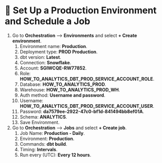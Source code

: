 # 🚀 Set Up a Production Environment and Schedule a Job
1. Go to **Orchestration** --> **Environments** and select **+ Create environment**.
    1. Environment name: **Production**.
    2. Deployment type: **PROD Production**.
    3. dbt version: **Latest**.
    4. Connection: **Snowflake**.
    5. Account: **SGIWCQE-RW77852**.
    6. Role: **HOW_TO_ANALYTICS_DBT_PROD_SERVICE_ACCOUNT_ROLE**.
    7. Database: **HOW_TO_ANALYTICS_PROD**.
    8. Warehouse: **HOW_TO_ANALYTICS_PROD_WH**.
    9. Auth method: **Username and password**.
    10. Username: **HOW_TO_ANALYTICS_DBT_PROD_SERVICE_ACCOUNT_USER**.
    11. Password: **da7579ee-2922-47c0-bf1d-841494bb8ef01A**.
    12. Schema: **ANALYTICS**.
    13. Save Environment.
2. Go to **Orchestration** --> **Jobs** and select **+ Create job**.
    1. Job Name: **Production - Daily**.
    2. Environment: **Production**.
    3. Commands: **dbt build**.
    4. Timing: **Intervals**.
    5. Run every (UTC): **Every 12 hours**.
